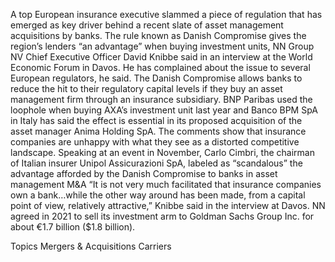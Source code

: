 A top European insurance executive slammed a piece of regulation that has emerged as key driver behind a recent slate of asset management acquisitions by banks.
The rule known as Danish Compromise gives the region’s lenders “an advantage” when buying investment units, NN Group NV Chief Executive Officer David Knibbe said in an interview at the World Economic Forum in Davos. He has complained about the issue to several European regulators, he said.
The Danish Compromise allows banks to reduce the hit to their regulatory capital levels if they buy an asset management firm through an insurance subsidiary. BNP Paribas used the loophole when buying AXA’s investment unit last year and Banco BPM SpA in Italy has said the effect is essential in its proposed acquisition of the asset manager Anima Holding SpA.
The comments show that insurance companies are unhappy with what they see as a distorted competitive landscape. Speaking at an event in November, Carlo Cimbri, the chairman of Italian insurer Unipol Assicurazioni SpA, labeled as “scandalous” the advantage afforded by the Danish Compromise to banks in asset management M&A
“It is not very much facilitated that insurance companies own a bank…while the other way around has been made, from a capital point of view, relatively attractive,” Knibbe said in the interview at Davos.
NN agreed in 2021 to sell its investment arm to Goldman Sachs Group Inc. for about €1.7 billion ($1.8 billion).

Topics
Mergers & Acquisitions
Carriers
